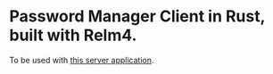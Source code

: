 # Password Manager Client in Rust, built with Relm4.
To be used with [this server application](https://github.com/teodorjuravlea/Password-Manager-Server-in-Rust).
